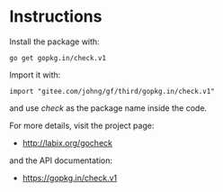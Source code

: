 Instructions
============

Install the package with:

    go get gopkg.in/check.v1
    
Import it with:

    import "gitee.com/johng/gf/third/gopkg.in/check.v1"

and use _check_ as the package name inside the code.

For more details, visit the project page:

* http://labix.org/gocheck

and the API documentation:

* https://gopkg.in/check.v1
